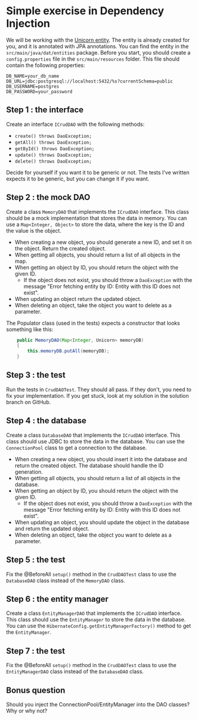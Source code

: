 # Simple exercise in Dependency Injection
We will be working with the [Unicorn entity](../src/main/java/dat/entities/Unicorn.java). The entity is already created for you, and it is annotated with JPA annotations. You can find the entity in the `src/main/java/dat/entities` package.
Before you start, you should create a `config.properties` file in the `src/main/resources` folder. This file should contain the following properties:
```properties
DB_NAME=your_db_name
DB_URL=jdbc:postgresql://localhost:5432/%s?currentSchema=public
DB_USERNAME=postgres
DB_PASSWORD=your_password
```

## Step 1 : the interface
Create an interface `ICrudDAO` with the following methods:
* `create() throws DaoException;`
* `getAll() throws DaoException;`
* `getById() throws DaoException;`
* `update() throws DaoException;`
* `delete() throws DaoException;`

Decide for yourself if you want it to be generic or not. The tests I've written expects it to be generic, but you can change it if you want.

## Step 2 : the mock DAO
Create a class `MemoryDAO` that implements the `ICrudDAO` interface. This class should be a mock implementation that stores the data in memory. You can use a `Map<Integer, Object>` to store the data, where the key is the ID and the value is the object.

* When creating a new object, you should generate a new ID, and set it on the object. Return the created object.
* When getting all objects, you should return a list of all objects in the map.
* When getting an object by ID, you should return the object with the given ID.
  * If the object does not exist, you should throw a `DaoException` with the message "Error fetching entity by ID: Entity with this ID does not exist".
* When updating an object return the updated object.
* When deleting an object, take the object you want to delete as a parameter.

The Populator class (used in the tests) expects a constructor that looks something like this:
```java
    public MemoryDAO(Map<Integer, Unicorn> memoryDB)
    {
        this.memoryDB.putAll(memoryDB);
    }
```

## Step 3 : the test
Run the tests in `CrudDAOTest`. They should all pass. If they don't, you need to fix your implementation. If you get stuck, look at my solution in the solution branch on GitHub.

## Step 4 : the database
Create a class `DatabaseDAO` that implements the `ICrudDAO` interface. This class should use JDBC to store the data in the database. You can use the `ConnectionPool` class to get a connection to the database.

* When creating a new object, you should insert it into the database and return the created object. The database should handle the ID generation.
* When getting all objects, you should return a list of all objects in the database.
* When getting an object by ID, you should return the object with the given ID.
  * If the object does not exist, you should throw a `DaoException` with the message "Error fetching entity by ID: Entity with this ID does not exist".
* When updating an object, you should update the object in the database and return the updated object.
* When deleting an object, take the object you want to delete as a parameter.

## Step 5 : the test
Fix the @BeforeAll `setup()` method in the `CrudDAOTest` class to use the `DatabaseDAO` class instead of the `MemoryDAO` class.

## Step 6 : the entity manager
Create a class `EntityManagerDAO` that implements the `ICrudDAO` interface. This class should use the `EntityManager` to store the data in the database. You can use the `HibernateConfig.getEntityManagerFactory()` method to get the `EntityManager`.

## Step 7 : the test
Fix the @BeforeAll `setup()` method in the `CrudDAOTest` class to use the `EntityManagerDAO` class instead of the `DatabaseDAO` class.

## Bonus question
Should you inject the ConnectionPool/EntityManager into the DAO classes? Why or why not?